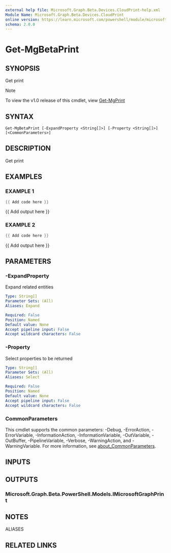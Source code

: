 ```yaml
---
external help file: Microsoft.Graph.Beta.Devices.CloudPrint-help.xml
Module Name: Microsoft.Graph.Beta.Devices.CloudPrint
online version: https://learn.microsoft.com/powershell/module/microsoft.graph.beta.devices.cloudprint/get-mgbetaprint
schema: 2.0.0
---
```


# Get-MgBetaPrint

## SYNOPSIS
Get print

> [!NOTE]
> To view the v1.0 release of this cmdlet, view [Get-MgPrint](/powershell/module/Microsoft.Graph.Devices.CloudPrint/Get-MgPrint?view=graph-powershell-v1.0)

## SYNTAX

```
Get-MgBetaPrint [-ExpandProperty <String[]>] [-Property <String[]>] [<CommonParameters>]
```

## DESCRIPTION
Get print

## EXAMPLES

### EXAMPLE 1
```powershell
{{ Add code here }}
```

{{ Add output here }}

### EXAMPLE 2
```powershell
{{ Add code here }}
```

{{ Add output here }}

## PARAMETERS

### -ExpandProperty
Expand related entities

```yaml
Type: String[]
Parameter Sets: (All)
Aliases: Expand

Required: False
Position: Named
Default value: None
Accept pipeline input: False
Accept wildcard characters: False
```

### -Property
Select properties to be returned

```yaml
Type: String[]
Parameter Sets: (All)
Aliases: Select

Required: False
Position: Named
Default value: None
Accept pipeline input: False
Accept wildcard characters: False
```

### CommonParameters
This cmdlet supports the common parameters: -Debug, -ErrorAction, -ErrorVariable, -InformationAction, -InformationVariable, -OutVariable, -OutBuffer, -PipelineVariable, -Verbose, -WarningAction, and -WarningVariable. For more information, see [about_CommonParameters](http://go.microsoft.com/fwlink/?LinkID=113216).

## INPUTS

## OUTPUTS

### Microsoft.Graph.Beta.PowerShell.Models.IMicrosoftGraphPrint
## NOTES

ALIASES

## RELATED LINKS
